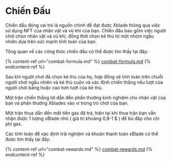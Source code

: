 # Chiến Đấu

Chiến đấu đóng vai trò là nguồn chính để đạt được Xblade thông qua việc sử dụng NFT của nhân vật và vũ khí của bạn. Chiến đấu bao gồm việc người chơi chọn nhân vật và vũ khí, đồng thời chọn kẻ thù từ một nhóm ngẫu nhiên dựa trên sức mạnh tính toán của bạn.

Tổng quan về các công thức chiến đấu có thể được tìm thấy tại đây:

{% content-ref url="combat-formula.md" %}
[combat-formula.md](combat-formula.md)
{% endcontent-ref %}

Sau khi người chơi đã chọn kẻ thù của họ, hợp đồng sẽ tính toán trên chuỗi người chơi ngẫu nhiên và kẻ thù cuộn và xác định chiến thắng nếu lượt của người chơi bằng hoặc cao hơn lượt của kẻ thù.

Một trận chiến thắng lợi dẫn đến phần thưởng kinh nghiệm cho nhân vật của bạn và phần thưởng Xblades vào ví trong trò chơi của bạn.

Một trận thua dẫn đến mất tiền gas đã trả, hiện tại khi thua trận bạn vẫn nhận được 1 lượng xBlade nhỏ ( giá trị khoảng 0,8-1 $ ) để bù đắp cho chi phí gas.

Các tính toán để xác định trải nghiệm và khoản thanh toán xBlade có thể được tìm thấy tại đây:

{% content-ref url="combat-rewards.md" %}
[combat-rewards.md](combat-rewards.md)
{% endcontent-ref %}

